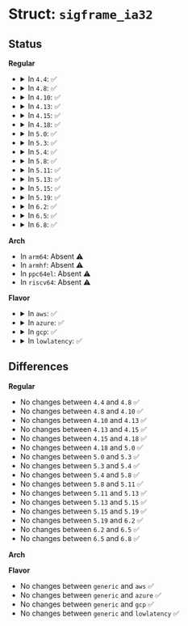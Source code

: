 # Struct: <code>sigframe_ia32</code>

## Status
<b>Regular</b>
<ul>
<li>
<details>
<summary>In <code>4.4</code>: ✅</summary>

```c
struct sigframe_ia32 {
    u32 pretcode;
    int sig;
    struct sigcontext_32 sc;
    struct _fpstate_32 fpstate_unused;
    unsigned int extramask[1];
    char retcode[8];
};
```
</details>
</li>
<li>
<details>
<summary>In <code>4.8</code>: ✅</summary>

```c
struct sigframe_ia32 {
    u32 pretcode;
    int sig;
    struct sigcontext_32 sc;
    struct _fpstate_32 fpstate_unused;
    unsigned int extramask[1];
    char retcode[8];
};
```
</details>
</li>
<li>
<details>
<summary>In <code>4.10</code>: ✅</summary>

```c
struct sigframe_ia32 {
    u32 pretcode;
    int sig;
    struct sigcontext_32 sc;
    struct _fpstate_32 fpstate_unused;
    unsigned int extramask[1];
    char retcode[8];
};
```
</details>
</li>
<li>
<details>
<summary>In <code>4.13</code>: ✅</summary>

```c
struct sigframe_ia32 {
    u32 pretcode;
    int sig;
    struct sigcontext_32 sc;
    struct _fpstate_32 fpstate_unused;
    unsigned int extramask[1];
    char retcode[8];
};
```
</details>
</li>
<li>
<details>
<summary>In <code>4.15</code>: ✅</summary>

```c
struct sigframe_ia32 {
    u32 pretcode;
    int sig;
    struct sigcontext_32 sc;
    struct _fpstate_32 fpstate_unused;
    unsigned int extramask[1];
    char retcode[8];
};
```
</details>
</li>
<li>
<details>
<summary>In <code>4.18</code>: ✅</summary>

```c
struct sigframe_ia32 {
    u32 pretcode;
    int sig;
    struct sigcontext_32 sc;
    struct _fpstate_32 fpstate_unused;
    unsigned int extramask[1];
    char retcode[8];
};
```
</details>
</li>
<li>
<details>
<summary>In <code>5.0</code>: ✅</summary>

```c
struct sigframe_ia32 {
    u32 pretcode;
    int sig;
    struct sigcontext_32 sc;
    struct _fpstate_32 fpstate_unused;
    unsigned int extramask[1];
    char retcode[8];
};
```
</details>
</li>
<li>
<details>
<summary>In <code>5.3</code>: ✅</summary>

```c
struct sigframe_ia32 {
    u32 pretcode;
    int sig;
    struct sigcontext_32 sc;
    struct _fpstate_32 fpstate_unused;
    unsigned int extramask[1];
    char retcode[8];
};
```
</details>
</li>
<li>
<details>
<summary>In <code>5.4</code>: ✅</summary>

```c
struct sigframe_ia32 {
    u32 pretcode;
    int sig;
    struct sigcontext_32 sc;
    struct _fpstate_32 fpstate_unused;
    unsigned int extramask[1];
    char retcode[8];
};
```
</details>
</li>
<li>
<details>
<summary>In <code>5.8</code>: ✅</summary>

```c
struct sigframe_ia32 {
    u32 pretcode;
    int sig;
    struct sigcontext_32 sc;
    struct _fpstate_32 fpstate_unused;
    unsigned int extramask[1];
    char retcode[8];
};
```
</details>
</li>
<li>
<details>
<summary>In <code>5.11</code>: ✅</summary>

```c
struct sigframe_ia32 {
    u32 pretcode;
    int sig;
    struct sigcontext_32 sc;
    struct _fpstate_32 fpstate_unused;
    unsigned int extramask[1];
    char retcode[8];
};
```
</details>
</li>
<li>
<details>
<summary>In <code>5.13</code>: ✅</summary>

```c
struct sigframe_ia32 {
    u32 pretcode;
    int sig;
    struct sigcontext_32 sc;
    struct _fpstate_32 fpstate_unused;
    unsigned int extramask[1];
    char retcode[8];
};
```
</details>
</li>
<li>
<details>
<summary>In <code>5.15</code>: ✅</summary>

```c
struct sigframe_ia32 {
    u32 pretcode;
    int sig;
    struct sigcontext_32 sc;
    struct _fpstate_32 fpstate_unused;
    unsigned int extramask[1];
    char retcode[8];
};
```
</details>
</li>
<li>
<details>
<summary>In <code>5.19</code>: ✅</summary>

```c
struct sigframe_ia32 {
    u32 pretcode;
    int sig;
    struct sigcontext_32 sc;
    struct _fpstate_32 fpstate_unused;
    unsigned int extramask[1];
    char retcode[8];
};
```
</details>
</li>
<li>
<details>
<summary>In <code>6.2</code>: ✅</summary>

```c
struct sigframe_ia32 {
    u32 pretcode;
    int sig;
    struct sigcontext_32 sc;
    struct _fpstate_32 fpstate_unused;
    unsigned int extramask[1];
    char retcode[8];
};
```
</details>
</li>
<li>
<details>
<summary>In <code>6.5</code>: ✅</summary>

```c
struct sigframe_ia32 {
    u32 pretcode;
    int sig;
    struct sigcontext_32 sc;
    struct _fpstate_32 fpstate_unused;
    unsigned int extramask[1];
    char retcode[8];
};
```
</details>
</li>
<li>
<details>
<summary>In <code>6.8</code>: ✅</summary>

```c
struct sigframe_ia32 {
    u32 pretcode;
    int sig;
    struct sigcontext_32 sc;
    struct _fpstate_32 fpstate_unused;
    unsigned int extramask[1];
    char retcode[8];
};
```
</details>
</li>
</ul>
<b>Arch</b>
<ul>
<li>
In <code>arm64</code>: Absent ⚠️
</li>
<li>
In <code>armhf</code>: Absent ⚠️
</li>
<li>
In <code>ppc64el</code>: Absent ⚠️
</li>
<li>
In <code>riscv64</code>: Absent ⚠️
</li>
</ul>
<b>Flavor</b>
<ul>
<li>
<details>
<summary>In <code>aws</code>: ✅</summary>

```c
struct sigframe_ia32 {
    u32 pretcode;
    int sig;
    struct sigcontext_32 sc;
    struct _fpstate_32 fpstate_unused;
    unsigned int extramask[1];
    char retcode[8];
};
```
</details>
</li>
<li>
<details>
<summary>In <code>azure</code>: ✅</summary>

```c
struct sigframe_ia32 {
    u32 pretcode;
    int sig;
    struct sigcontext_32 sc;
    struct _fpstate_32 fpstate_unused;
    unsigned int extramask[1];
    char retcode[8];
};
```
</details>
</li>
<li>
<details>
<summary>In <code>gcp</code>: ✅</summary>

```c
struct sigframe_ia32 {
    u32 pretcode;
    int sig;
    struct sigcontext_32 sc;
    struct _fpstate_32 fpstate_unused;
    unsigned int extramask[1];
    char retcode[8];
};
```
</details>
</li>
<li>
<details>
<summary>In <code>lowlatency</code>: ✅</summary>

```c
struct sigframe_ia32 {
    u32 pretcode;
    int sig;
    struct sigcontext_32 sc;
    struct _fpstate_32 fpstate_unused;
    unsigned int extramask[1];
    char retcode[8];
};
```
</details>
</li>
</ul>

## Differences
<b>Regular</b>
<ul>
<li>
No changes between <code>4.4</code> and <code>4.8</code> ✅
</li>
<li>
No changes between <code>4.8</code> and <code>4.10</code> ✅
</li>
<li>
No changes between <code>4.10</code> and <code>4.13</code> ✅
</li>
<li>
No changes between <code>4.13</code> and <code>4.15</code> ✅
</li>
<li>
No changes between <code>4.15</code> and <code>4.18</code> ✅
</li>
<li>
No changes between <code>4.18</code> and <code>5.0</code> ✅
</li>
<li>
No changes between <code>5.0</code> and <code>5.3</code> ✅
</li>
<li>
No changes between <code>5.3</code> and <code>5.4</code> ✅
</li>
<li>
No changes between <code>5.4</code> and <code>5.8</code> ✅
</li>
<li>
No changes between <code>5.8</code> and <code>5.11</code> ✅
</li>
<li>
No changes between <code>5.11</code> and <code>5.13</code> ✅
</li>
<li>
No changes between <code>5.13</code> and <code>5.15</code> ✅
</li>
<li>
No changes between <code>5.15</code> and <code>5.19</code> ✅
</li>
<li>
No changes between <code>5.19</code> and <code>6.2</code> ✅
</li>
<li>
No changes between <code>6.2</code> and <code>6.5</code> ✅
</li>
<li>
No changes between <code>6.5</code> and <code>6.8</code> ✅
</li>
</ul>
<b>Arch</b>
<ul>
</ul>
<b>Flavor</b>
<ul>
<li>
No changes between <code>generic</code> and <code>aws</code> ✅
</li>
<li>
No changes between <code>generic</code> and <code>azure</code> ✅
</li>
<li>
No changes between <code>generic</code> and <code>gcp</code> ✅
</li>
<li>
No changes between <code>generic</code> and <code>lowlatency</code> ✅
</li>
</ul>
